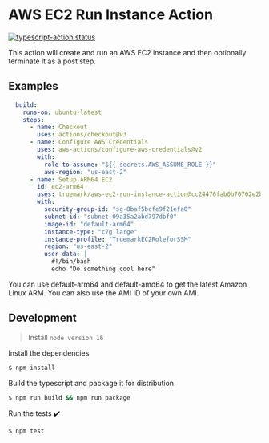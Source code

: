 # AWS EC2 Run Instance Action

<p>
  <a href="https://github.com/truemark/aws-ec2-run-instance-action"><img alt="typescript-action status" src="https://github.com/truemark/aws-ec2-run-instance-action/workflows/build-test/badge.svg"></a>
</p>

This action will create and run an AWS EC2 instance and then optionally terminate it as a post step.

## Examples

```yml
  build:
    runs-on: ubuntu-latest
    steps:
      - name: Checkout
        uses: actions/checkout@v3
      - name: Configure AWS Credentials
        uses: aws-actions/configure-aws-credentials@v2
        with:
          role-to-assume: "${{ secrets.AWS_ASSUME_ROLE }}"
          aws-region: "us-east-2"
      - name: Setup ARM64 EC2
        id: ec2-arm64
        uses: truemark/aws-ec2-run-instance-action@cc24476fab0b70762e2bdfc2bf7690f545727f58
        with:
          security-group-id: "sg-0baf5bcfe9f21efa0"
          subnet-id: "subnet-09a35a2abd797dbf0"
          image-id: "default-arm64"
          instance-type: "c7g.large"
          instance-profile: "TruemarkEC2RoleforSSM"
          region: "us-east-2"
          user-data: |
            #!/bin/bash
            echo "Do something cool here"
```

You can use default-arm64 and default-amd64 to get the latest Amazon Linux ARM.
You can also use the AMI ID of your own AMI.

## Development

> Install `node version 16`

Install the dependencies  
```bash
$ npm install
```

Build the typescript and package it for distribution
```bash
$ npm run build && npm run package
```

Run the tests :heavy_check_mark:  
```bash
$ npm test
```
